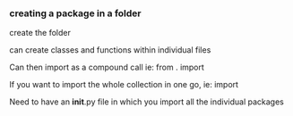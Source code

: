 ### creating a package in a folder

create the folder

can create classes and functions within individual files

Can then import as a compound call ie:
    from <folder>.<filename> import <function>


If you want to import the whole collection in one go, ie:
    import <folder>

Need to have an __init__.py file in which you import all the individual packages
